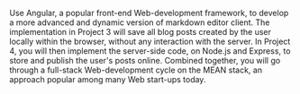 Use Angular, a popular front-end Web-development framework, to develop a more advanced and dynamic version of markdown editor client. The implementation in Project 3 will save all blog posts created by the user locally within the browser, without any interaction with the server. In Project 4, you will then implement the server-side code, on Node.js and Express, to store and publish the user's posts online. Combined together, you will go through a full-stack Web-development cycle on the MEAN stack, an approach popular among many Web start-ups today.